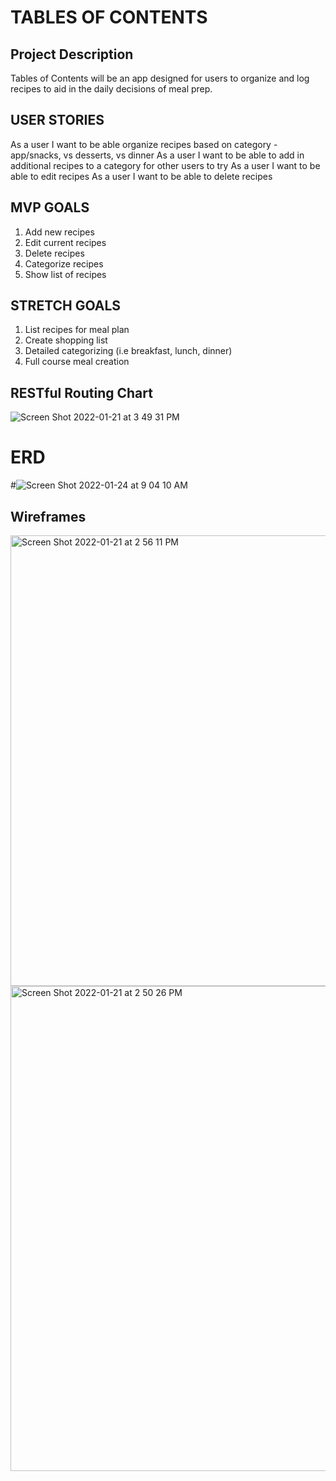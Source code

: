 # TABLES OF CONTENTS

## Project Description
Tables of Contents will be an app designed for users to organize and log recipes to aid in the daily decisions of meal prep.



## USER STORIES
As a user I want to be able organize recipes based on category - app/snacks, vs desserts, vs dinner
As a user I want to be able to add in additional recipes to a category for other users to try
As a user I want to be able to edit recipes
As a user I want to be able to delete recipes


## MVP GOALS
1. Add new recipes
2. Edit current recipes
3. Delete recipes
4. Categorize recipes
5. Show list of recipes

## STRETCH GOALS
1. List recipes for meal plan
2. Create shopping list
3. Detailed categorizing (i.e breakfast, lunch, dinner)
4. Full course meal creation

## RESTful Routing Chart

![Screen Shot 2022-01-21 at 3 49 31 PM](https://user-images.githubusercontent.com/95259747/150806331-13de8cca-d8d6-4ad1-b721-7c0aa41eff23.png)


# ERD

#![Screen Shot 2022-01-24 at 9 04 10 AM](https://user-images.githubusercontent.com/95259747/150808066-2ecde8bc-0694-4dae-8de0-ff1703b792d5.png)




## Wireframes

<img width="721" alt="Screen Shot 2022-01-21 at 2 56 11 PM" src="https://user-images.githubusercontent.com/95259747/150807941-5f38ee8e-bb61-4163-9932-a265e071b3e2.png">


<img width="776" alt="Screen Shot 2022-01-21 at 2 50 26 PM" src="https://user-images.githubusercontent.com/95259747/150807869-0c44c614-86a9-4b4e-90fa-c84c004cb440.png">





